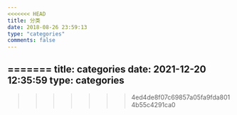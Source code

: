 ```yaml
---
<<<<<<< HEAD
title: 分类
date: 2018-08-26 23:59:13
type: "categories"
comments: false
---
```

=======
title: categories
date: 2021-12-20 12:35:59
type: categories
---
>>>>>>> 4ed4de8f07c69857a05fa9fda8014b55c4291ca0
